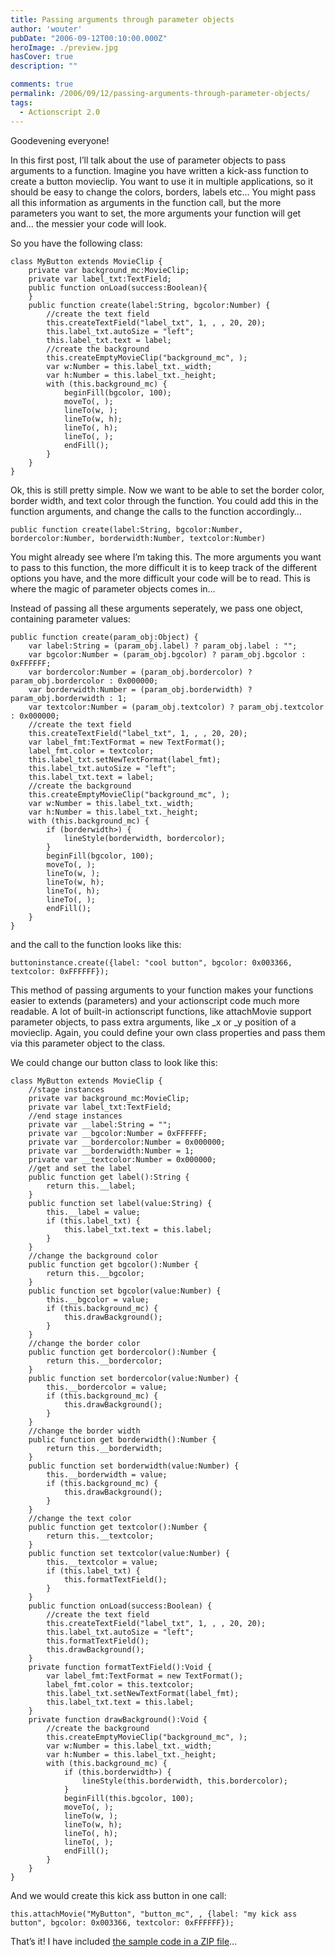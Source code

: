 ```yaml
---
title: Passing arguments through parameter objects
author: 'wouter'
pubDate: "2006-09-12T00:10:00.000Z"
heroImage: ./preview.jpg
hasCover: true
description: ""

comments: true
permalink: /2006/09/12/passing-arguments-through-parameter-objects/
tags:
  - Actionscript 2.0
---
```

Goodevening everyone!

In this first post, I’ll talk about the use of parameter objects to pass arguments to a function. Imagine you have written a kick-ass function to create a button movieclip. You want to use it in multiple applications, so it should be easy to change the colors, borders, labels etc… You might pass all this information as arguments in the function call, but the more parameters you want to set, the more arguments your function will get and… the messier your code will look.

<!--more--> So you have the following class:

```actionscript-3
class MyButton extends MovieClip {
    private var background_mc:MovieClip;
    private var label_txt:TextField;
    public function onLoad(success:Boolean){
    }
    public function create(label:String, bgcolor:Number) {
        //create the text field
        this.createTextField("label_txt", 1, , , 20, 20);
        this.label_txt.autoSize = "left";
        this.label_txt.text = label;
        //create the background
        this.createEmptyMovieClip("background_mc", );
        var w:Number = this.label_txt._width;
        var h:Number = this.label_txt._height;
        with (this.background_mc) {
            beginFill(bgcolor, 100);
            moveTo(, );
            lineTo(w, );
            lineTo(w, h);
            lineTo(, h);
            lineTo(, );
            endFill();
        }
    }
}
```

Ok, this is still pretty simple. Now we want to be able to set the border color, border width, and text color through the function. You could add this in the function arguments, and change the calls to the function accordingly…

```actionscript-3
public function create(label:String, bgcolor:Number, bordercolor:Number, borderwidth:Number, textcolor:Number)
```

You might already see where I’m taking this. The more arguments you want to pass to this function, the more difficult it is to keep track of the different options you have, and the more difficult your code will be to read. This is where the magic of parameter objects comes in…

Instead of passing all these arguments seperately, we pass one object, containing parameter values:

```actionscript-3
public function create(param_obj:Object) {
    var label:String = (param_obj.label) ? param_obj.label : "";
    var bgcolor:Number = (param_obj.bgcolor) ? param_obj.bgcolor : 0xFFFFFF;
    var bordercolor:Number = (param_obj.bordercolor) ? param_obj.bordercolor : 0x000000;
    var borderwidth:Number = (param_obj.borderwidth) ? param_obj.borderwidth : 1;
    var textcolor:Number = (param_obj.textcolor) ? param_obj.textcolor : 0x000000;
    //create the text field
    this.createTextField("label_txt", 1, , , 20, 20);
    var label_fmt:TextFormat = new TextFormat();
    label_fmt.color = textcolor;
    this.label_txt.setNewTextFormat(label_fmt);
    this.label_txt.autoSize = "left";
    this.label_txt.text = label;
    //create the background
    this.createEmptyMovieClip("background_mc", );
    var w:Number = this.label_txt._width;
    var h:Number = this.label_txt._height;
    with (this.background_mc) {
        if (borderwidth>) {
            lineStyle(borderwidth, bordercolor);
        }
        beginFill(bgcolor, 100);
        moveTo(, );
        lineTo(w, );
        lineTo(w, h);
        lineTo(, h);
        lineTo(, );
        endFill();
    }
}
```

and the call to the function looks like this:

```actionscript-3
buttoninstance.create({label: "cool button", bgcolor: 0x003366, textcolor: 0xFFFFFF});
```

This method of passing arguments to your function makes your functions easier to extends (parameters) and your actionscript code much more readable. A lot of built-in actionscript functions, like attachMovie support parameter objects, to pass extra arguments, like \_x or \_y position of a movieclip. Again, you could define your own class properties and pass them via this parameter object to the class.

We could change our button class to look like this:

```actionscript-3
class MyButton extends MovieClip {
    //stage instances
    private var background_mc:MovieClip;
    private var label_txt:TextField;
    //end stage instances
    private var __label:String = "";
    private var __bgcolor:Number = 0xFFFFFF;
    private var __bordercolor:Number = 0x000000;
    private var __borderwidth:Number = 1;
    private var __textcolor:Number = 0x000000;
    //get and set the label
    public function get label():String {
        return this.__label;
    }
    public function set label(value:String) {
        this.__label = value;
        if (this.label_txt) {
            this.label_txt.text = this.label;
        }
    }
    //change the background color
    public function get bgcolor():Number {
        return this.__bgcolor;
    }
    public function set bgcolor(value:Number) {
        this.__bgcolor = value;
        if (this.background_mc) {
            this.drawBackground();
        }
    }
    //change the border color
    public function get bordercolor():Number {
        return this.__bordercolor;
    }
    public function set bordercolor(value:Number) {
        this.__bordercolor = value;
        if (this.background_mc) {
            this.drawBackground();
        }
    }
    //change the border width
    public function get borderwidth():Number {
        return this.__borderwidth;
    }
    public function set borderwidth(value:Number) {
        this.__borderwidth = value;
        if (this.background_mc) {
            this.drawBackground();
        }
    }
    //change the text color
    public function get textcolor():Number {
        return this.__textcolor;
    }
    public function set textcolor(value:Number) {
        this.__textcolor = value;
        if (this.label_txt) {
            this.formatTextField();
        }
    }
    public function onLoad(success:Boolean) {
        //create the text field
        this.createTextField("label_txt", 1, , , 20, 20);
        this.label_txt.autoSize = "left";
        this.formatTextField();
        this.drawBackground();
    }
    private function formatTextField():Void {
        var label_fmt:TextFormat = new TextFormat();
        label_fmt.color = this.textcolor;
        this.label_txt.setNewTextFormat(label_fmt);
        this.label_txt.text = this.label;
    }
    private function drawBackground():Void {
        //create the background
        this.createEmptyMovieClip("background_mc", );
        var w:Number = this.label_txt._width;
        var h:Number = this.label_txt._height;
        with (this.background_mc) {
            if (this.borderwidth>) {
                lineStyle(this.borderwidth, this.bordercolor);
            }
            beginFill(this.bgcolor, 100);
            moveTo(, );
            lineTo(w, );
            lineTo(w, h);
            lineTo(, h);
            lineTo(, );
            endFill();
        }
    }
}
```

And we would create this kick ass button in one call:

```actionscript-3
this.attachMovie("MyButton", "button_mc", , {label: "my kick ass button", bgcolor: 0x003366, textcolor: 0xFFFFFF});
```

That’s it! I have included [the sample code in a ZIP file][1]…

[1]: /wp-content/uploads/2006/09/passing_arguments_through_parameter_objects.zip